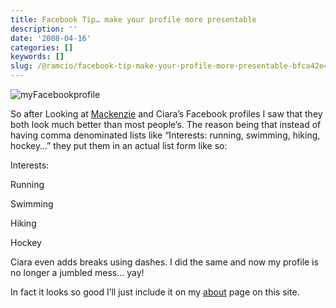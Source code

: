 ```yaml
---
title: Facebook Tip… make your profile more presentable
description: ''
date: '2008-04-16'
categories: []
keywords: []
slug: /@ramcio/facebook-tip-make-your-profile-more-presentable-bfca42e48eba
---
```


![myFacebookprofile](https://cdn-images-1.medium.com/max/800/0*8ucAuXccyWpMyRVT.jpg)

So after Looking at [Mackenzie](http://blog.students.ubc.ca/mackenzie) and Ciara’s Facebook profiles I saw that they both look much better than most people’s. The reason being that instead of having comma denominated lists like “Interests: running, swimming, hiking, hockey…” they put them in an actual list form like so:

Interests:

Running

Swimming

Hiking

Hockey

Ciara even adds breaks using dashes. I did the same and now my profile is no longer a jumbled mess… yay!

In fact it looks so good I’ll just include it on my [about](http://andremalan.net/about/) page on this site.